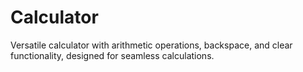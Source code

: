 # Calculator
Versatile calculator with arithmetic operations, backspace, and clear functionality, designed for seamless calculations.
